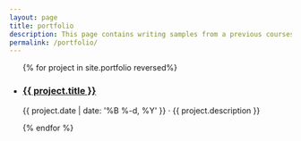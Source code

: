 ```yaml
---
layout: page
title: portfolio
description: This page contains writing samples from a previous courses at UIUC with samples from UT Austin to be added in the future. 
permalink: /portfolio/
---
```


<ul class="post-list">
    {% for project in site.portfolio reversed%}
      <li>
        <h3><a class="project-title" href="{{ project.url | prepend: site.baseurl }}">{{ project.title }}</a></h3>
        <p class="post-meta">{{ project.date | date: '%B %-d, %Y' }} &middot; {{ project.description }}</p>
        <!-- {{ project.excerpt }} -->
      </li>
    {% endfor %}
</ul>

<!--
{% for project in site.portfolio %}

{% if project.redirect %}
<div class="project">
    <div class="thumbnail">
        <a href="{{ project.redirect }}" target="_blank">
        {% if project.img %}
        <img class="thumbnail" src="{{ project.img }}"/>
        {% else %}
        <div class="thumbnail blankbox"></div>
        {% endif %}    
        <span>
            <h1>{{ project.title }}</h1>
            <br/>
            <p>{{ project.description }}</p>
        </span>
        </a>
    </div>
</div>
{% else %}

<div class="project ">
    <div class="thumbnail">
        <a href="{{ site.baseurl }}{{ project.url }}">
        {% if project.img %}
        <img class="thumbnail" src="{{ project.img }}"/>
        {% else %}
        <div class="thumbnail blankbox"></div>
        {% endif %}    
        <span>
            <h1>{{ project.title }}</h1>
            <br/>
            <p>{{ project.description }}</p>
        </span>
        </a>
    </div>
</div>

{% endif %}

{% endfor %}
-->
